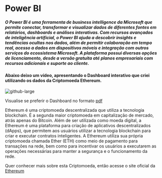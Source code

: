 # Power BI

##### O Power BI é uma ferramenta de business intelligence da Microsoft que permite conectar, transformar e visualizar dados de diferentes fontes em relatórios, dashboards e análises interativas. Com recursos avançados de inteligência artificial, o Power BI ajuda a descobrir insights e tendências ocultas nos dados, além de permitir colaboração em tempo real, acesso a dados em dispositivos móveis e integração com outros serviços do ecossistema Microsoft. A plataforma possui diversas opções de licenciamento, desde a versão gratuita até planos empresariais com recursos adicionais e suporte ao cliente.

#### Abaixo deixo um vídeo, apresentando o Dashboard interativo que criei utilizando os dados da Criptomoeda Ethereum.

![github-large](https://github.com/ncnilton/powerbi/blob/main/docs/PowerBI.gif)

Visualise se preferir o Dashboard no formato [pdf](https://github.com/ncnilton/powerbi/blob/main/docs/Ethereum.pdf)

Ethereum é uma criptomoeda descentralizada que utiliza a tecnologia blockchain. É a segunda maior criptomoeda em capitalização de mercado, atrás apenas do Bitcoin. Além de ser utilizada como moeda digital, a Ethereum é uma plataforma para criação de aplicativos descentralizados (dApps), que permitem aos usuários utilizar a tecnologia blockchain para criar e executar contratos inteligentes. A Ethereum utiliza sua própria criptomoeda chamada Ether (ETH) como meio de pagamento para transações na rede, bem como para incentivar os usuários a executarem as operações necessárias para manter a segurança e o funcionamento da rede.

Quer conhecer mais sobre esta Criptomoeda, então acesse o site oficial da [Ethereum](https://ethereum.org/pt-br/learn/#what-is-crypto-ethereum)
